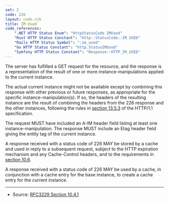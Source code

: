 ```yaml
---
set: 2
code: 226
layout: code.njk
title: IM Used
code_references:
    ".NET HTTP Status Enum": "HttpStatusCode.IMUsed"
    "Rust HTTP Status Constant": "http::StatusCode::IM_USED"
    "Rails HTTP Status Symbol": ":im_used"
    "Go HTTP Status Constant": "http.StatusIMUsed"
    "Symfony HTTP Status Constant": "Response::HTTP_IM_USED"
---
```


The server has fulfilled a GET request for the resource, and the response is a representation of the result of one or more instance-manipulations applied to the current instance.

The actual current instance might not be available except by combining this response with other previous or future responses, as appropriate for the specific instance-manipulation(s). If so, the headers of the resulting instance are the result of combining the headers from the 226 response and the other instances, following the rules in [section 13.5.3][2] of the HTTP/1.1 specification.

The request MUST have included an A-IM header field listing at least one instance-manipulation. The response MUST include an Etag header field giving the entity tag of the current instance.

A response received with a status code of 226 MAY be stored by a cache and used in reply to a subsequent request, subject to the HTTP expiration mechanism and any Cache-Control headers, and to the requirements in [section 10.6][3].

A response received with a status code of 226 MAY be used by a cache, in conjunction with a cache entry for the base instance, to create a cache entry for the current instance.

---

* Source: [RFC3229 Section 10.4.1][1]

[1]: <https://tools.ietf.org/html/rfc3229#section-10.4.1>
[2]: <https://tools.ietf.org/html/rfc2616#section-13.5.3>
[3]: <https://tools.ietf.org/html/rfc3229#section-10.6>
